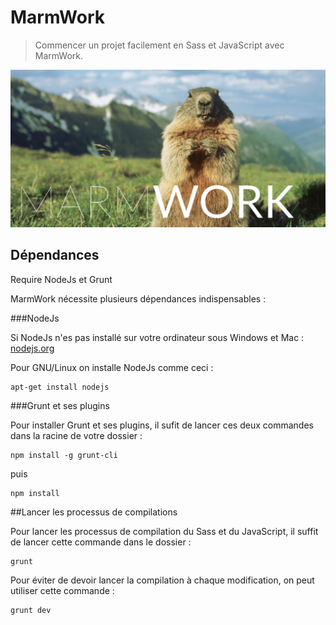 # MarmWork

> Commencer un projet facilement en Sass et JavaScript avec MarmWork.

![MarmWork](marmwork.jpg "marmwork")

## Dépendances
Require NodeJs et Grunt

MarmWork nécessite plusieurs dépendances indispensables :

###NodeJs

Si NodeJs n'es pas installé sur votre ordinateur sous Windows et Mac : [nodejs.org](http://nodejs.org/)

Pour GNU/Linux on installe NodeJs comme ceci : 

```shell
apt-get install nodejs
```

###Grunt et ses plugins

Pour installer Grunt et ses plugins, il sufit de lancer ces deux commandes dans la racine de votre dossier :

```shell
npm install -g grunt-cli
```
puis
```shell
npm install
```

##Lancer les processus de compilations

Pour lancer les processus de compilation du Sass et du JavaScript, il suffit de lancer cette commande dans le dossier :

```shell
grunt
```

Pour éviter de devoir lancer la compilation à chaque modification, on peut utiliser cette commande :

```shell
grunt dev
```